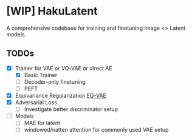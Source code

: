 # [WIP] HakuLatent

A comprehensive codebase for training and finetuning Image <> Latent models.

## TODOs

- [X] Trainer for VAE or VQ-VAE or direct AE
  - [X] Basic Trainer
  - [ ] Decoder-only finetuning
  - [ ] PEFT
- [X] Equivariance Regularization [EQ-VAE](https://arxiv.org/abs/2502.09509)
- [X] Adversarial Loss
  - [ ] Investigate better discriminator setup
- [ ] Models
  - [ ] MAE for latent
  - [ ] windowed/natten attention for commonly used VAE setup

